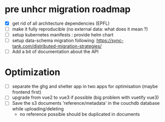 # pre unhcr migration roadmap

- [x] get rid of all architecture dependencies (EPFL)
- [ ] make it fully reproducible (no external data: what does it mean ?)
- [ ] setup kubernetes manifests : provide helm chart
- [ ] setup data-schema migration following: https://sync-tank.com/distributed-migration-strategies/
- [ ] Add a bit of documentation about the API

# Optimization
- [ ] separate the ghg and shelter app in two apps for optimisation (maybe frontend first)
- [ ] upgrade from vue2 to vue3 if possible (big problem with vuetify vue3)
- [ ] Save the s3 documents 'reference/metadata' in the couchdb database while uploading/deleting
  - no reference possible should be duplicated in documents
